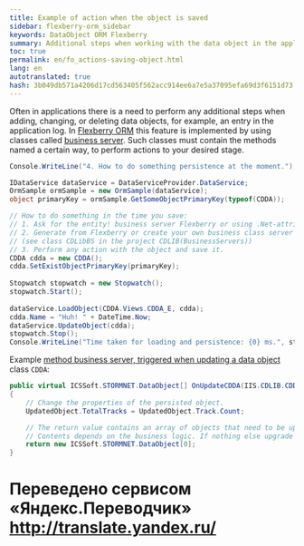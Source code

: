 ```yaml
--- 
title: Example of action when the object is saved 
sidebar: flexberry-orm_sidebar 
keywords: DataObject ORM Flexberry 
summary: Additional steps when working with the data object in the application 
toc: true 
permalink: en/fo_actions-saving-object.html 
lang: en 
autotranslated: true 
hash: 3b049db571a4206d17cd563405f562acc914ee6a7e5a37095efa69d3f6151d73 
--- 
```


Often in applications there is a need to perform any additional steps when adding, changing, or deleting data objects, for example, an entry in the application log. 
In [Flexberry ORM](fo_flexberry-orm.html) this feature is implemented by using classes called [business server](fo_bs-wrapper.html). Such classes must contain the methods named a certain way, to perform actions to your desired stage. 

```csharp
Console.WriteLine("4. How to do something persistence at the moment.");

IDataService dataService = DataServiceProvider.DataService;
OrmSample ormSample = new OrmSample(dataService);
object primaryKey = ormSample.GetSomeObjectPrimaryKey(typeof(CDDA));

// How to do something in the time you save: 
// 1. Ask for the entity! business server Flexberry or using .Net-attribute BusinessServer (see CDDA class in the project CDLIB(Objects)). 
// 2. Generate from Flexberry or create your own business class server with a method that handles storing objects, and implement it 
// (see class CDLibBS in the project CDLIB(BusinessServers)) 
// 3. Perform any action with the object and save it. 
CDDA cdda = new CDDA();
cdda.SetExistObjectPrimaryKey(primaryKey);
            
Stopwatch stopwatch = new Stopwatch();
stopwatch.Start();
            
dataService.LoadObject(CDDA.Views.CDDA_E, cdda);
cdda.Name = "Huh! " + DateTime.Now;
dataService.UpdateObject(cdda);
stopwatch.Stop();
Console.WriteLine("Time taken for loading and persistence: {0} ms.", stopwatch.ElapsedMilliseconds);
``` 

Example [method business server, triggered when updating a data object](fo_user-operations-dataservice.html) class `CDDA`: 

```csharp
public virtual ICSSoft.STORMNET.DataObject[] OnUpdateCDDA(IIS.CDLIB.CDDA UpdatedObject)
{
    // Change the properties of the persisted object. 
    UpdatedObject.TotalTracks = UpdatedObject.Track.Count;

    // The return value contains an array of objects that need to be updated, in addition UpdatedObject. 
    // Contents depends on the business logic. If nothing else upgrade is not required, an empty array is returned. 
    return new ICSSoft.STORMNET.DataObject[0];
}
``` 



 # Переведено сервисом «Яндекс.Переводчик» http://translate.yandex.ru/